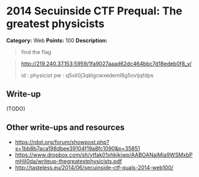 # 2014 Secuinside CTF Prequal: The greatest physicists

**Category:** Web
**Points:** 100
**Description:**

> find the flag

> <http://219.240.37.153:5959/1fa9027aaad62dc464bbc7d18edeb0f8_v/>
>
> id : physicist
> pw : q5xli0j3qklgcwxedeml8g5ovljqfdps

## Write-up

(TODO)

## Other write-ups and resources

* <https://rdot.org/forum/showpost.php?s=1bb8b7aca198dbee39104f19a8fc1090&p=35851>
* <https://www.dropbox.com/sh/ytfak01xhkjkiwp/AABOANajMia9WSMxbPmHil0da/writeup-thegreatestphysicists.pdf>
* <http://tasteless.eu/2014/06/secuinside-ctf-quals-2014-web100/>
